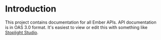 # Introduction

This project contains documentation for all Ember APIs. API documentation is in OAS 3.0 format. It's easiest to view or edit this with something like [Stoplight Studio](https://stoplight.io/studio/).